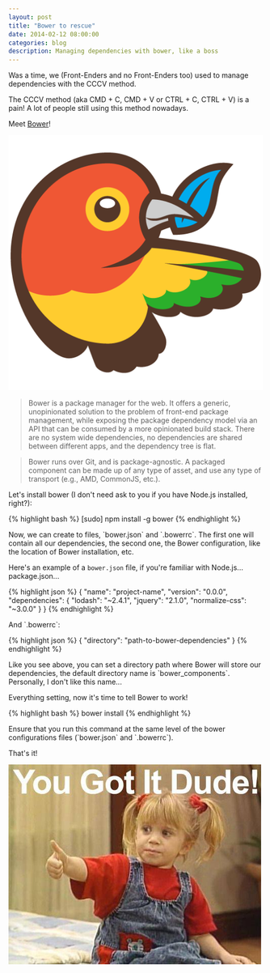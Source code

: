 ```yaml
---
layout: post
title: "Bower to rescue"
date: 2014-02-12 08:00:00
categories: blog
description: Managing dependencies with bower, like a boss
---
```


<div class="wrapper" markdown="1">
Was a time, we (Front-Enders and no Front-Enders too) used to manage dependencies with the CCCV method.

The CCCV method (aka CMD + C, CMD + V or CTRL + C, CTRL + V) is a pain! A lot of people still using this method nowadays.

Meet <a href="http://bower.io" target="_blank">Bower</a>!

<img src="/img/bower-logo.png" alt="Bower - A package manager for the web">

>Bower is a package manager for the web. It offers a generic, unopinionated solution to the problem of front-end package management, while exposing the package dependency model via an API that can be consumed by a more opinionated build stack. There are no system wide dependencies, no dependencies are shared between different apps, and the dependency tree is flat.

>Bower runs over Git, and is package-agnostic. A packaged component can be made up of any type of asset, and use any type of transport (e.g., AMD, CommonJS, etc.).

Let's install bower (I don't need ask to you if you have Node.js installed, right?):
</div>

{% highlight bash %}
[sudo] npm install -g bower
{% endhighlight %}

<div class="wrapper" markdown="1">
Now, we can create to files, `bower.json` and `.bowerrc`. The first one will contain all our dependencies, the second one, the Bower configuration, like the location of Bower installation, etc.

Here's an example of a `bower.json` file, if you're familiar with Node.js... package.json...
</div>

{% highlight json %}
{
  "name": "project-name",
  "version": "0.0.0",
  "dependencies": {
    "lodash": "~2.4.1",
    "jquery": "2.1.0",
    "normalize-css": "~3.0.0"
  }
}
{% endhighlight %}

<div class="wrapper" markdown="1">
And `.bowerrc`:
</div>

{% highlight json %}
{
  "directory": "path-to-bower-dependencies"
}
{% endhighlight %}

<div class="wrapper" markdown="1">
Like you see above, you can set a directory path where Bower will store our dependencies, the default directory name is `bower_components`. Personally, I don't like this name...

Everything setting, now it's time to tell Bower to work!
</div>

{% highlight bash %}
bower install
{% endhighlight %}

<div class="wrapper" markdown="1">
Ensure that you run this command at the same level of the bower configurations files (`bower.json` and `.bowerrc`).

That's it!

<img src="/img/yougotitdude.jpg" alt="You got it, dude!">
</div>
